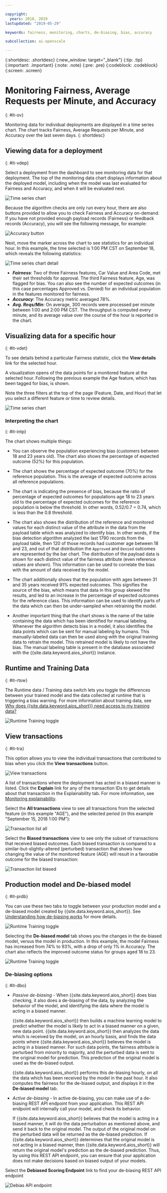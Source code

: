 ```yaml
---

copyright:
  years: 2018, 2019
lastupdated: "2019-05-29"

keywords: fairness, monitoring, charts, de-biasing, bias, accuracy

subcollection: ai-openscale

---
```


{:shortdesc: .shortdesc}
{:new_window: target="_blank"}
{:tip: .tip}
{:important: .important}
{:note: .note}
{:pre: .pre}
{:codeblock: .codeblock}
{:screen: .screen}

# Monitoring Fairness, Average Requests per Minute, and Accuracy
{: #it-ov}

Monitoring data for individual deployments are displayed in a time series chart. The chart tracks Fairness, Average Requests per Minute, and Accuracy over the last seven days.
{: shortdesc}

## Viewing data for a deployment
{: #it-vdep}

Select a deployment from the dashboard to see monitoring data for that deployment. The top of the monitoring data chart displays information about the deployed model, including when the model was last evaluated for Fairness and Accuracy, and when it will be evaluated next.

![Time series chart](images/insight-time-chart.png)

Because the algorithm checks are only run every hour, there are also buttons provided to allow you to check Fairness and Accuracy on-demand. If you have not provided enough payload records (Fairness) or feedback records (Accuracy), you will see the following message, for example:

![Accuracy button](images/accuracy-button.png)

Next, move the marker across the chart to see statistics for an individual hour. In this example, the time selected is 1:00 PM CST on September 18, which reveals the following statistics:

![Time series chart detail](images/insight-time-detail.png)

- ***Fairness***: Two of three Fairness features, Car Value and Area Code, met their set thresholds for approval. The third Fairness feature, Age, was flagged for bias. You can also see the number of expected outcomes (in this case percentages Approved vs. Denied) for an individual population in the features monitored for fairness.
- ***Accuracy***: The Accuracy metric averaged 78%.
- ***Avg. Reqs/Min***: On average, 300 records were processed per minute between 1:00 and 2:00 PM CST. The throughput is computed every minute, and its average value over the course of the hour is reported in the chart.

## Visualizing data for a specific hour
{: #it-vdet}

To see details behind a particular Fairness statistic, click the **View details** link for the selected hour.

A visualization opens of the data points for a monitored feature at the selected hour. Following the previous example the Age feature, which has been tagged for bias, is shown.

Note the three filters at the top of the page (Feature, Date, and Hour) that let you select a different feature or time to review details.

![Time series chart](images/insight-data-detail.png)

### Interpreting the chart
{: #it-intp}

The chart shows multiple things:

- You can observe the population experiencing bias (customers between 18 and 23 years old). The chart also shows the percentage of expected outcome (52%) for this population.

- The chart shows the percentage of expected outcome (70%) for the reference population. This is the average of expected outcome across all reference populations.

- The chart is indicating the presence of bias, because the ratio of percentage of expected outcomes for populations age 18 to 23 years old to the percentage of expected outcomes for the reference population is below the threshold. In other words, 0.52/0.7 = 0.74, which is less than the 0.8 threshold.

- The chart also shows the distribution of the reference and monitored values for each distinct value of the attribute in the data from the payload table which was analyzed to identify bias. In other words, if the bias detection algorithm analyzed the last 1790 records from the payload table, then 120 of those records had customer age between 18 and 23, and out of that distribution the `Approved` and `Denied` outcomes are represented by the bar chart. The distribution of the payload data is shown for each distinct value of the fairness attribute (even reference values are shown). This information can be used to correlate the bias with the amount of data received by the model.

- The chart additionally shows that the population with ages between 31 and 35 years received 91% expected outcomes. This signifies the source of the bias, which means that data in this group skewed the results, and led to an increase in the percentage of expected outcomes for the reference class. This information can be used to identify parts of the data which can then be under-sampled when retraining the model.

- Another important thing that the chart shows is the name of the table containing the data which has been identified for manual labeling. Whenever the algorithm detects bias in a model, it also identifies the data points which can be sent for manual labeling by humans. This manually-labeled data can then be used along with the original training data to retrain the model. This retrained model is likely to not have the bias. The manual labeling table is present in the database associated with the {{site.data.keyword.aios_short}} instance.

## Runtime and Training Data
{: #it-rtsw}

The Runtime data / Training data switch lets you toggle the differences between your trained model and the data collected at runtime that is triggering a bias warning. For more information about training data, see [Why does {{site.data.keyword.aios_short}} need access to my training data?](/docs/services/ai-openscale?topic=ai-openscale-trainingdata#trainingdata)

![Runtime Training toggle](images/runtime_train_data.png)

## View transactions
{: #it-tra}

This option allows you to view the individual transactions that contributed to bias when you click the **View transactions** button.

![View transactions](images/view_transactions.png)

A list of transactions where the deployment has acted in a biased manner is listed. Click the **Explain** link for any of the transaction IDs to get details about that transaction in the Explainability tab. For more information, see [Monitoring explainability](/docs/services/ai-openscale?topic=ai-openscale-ie-ov).

Select the **All transactions** view to see all transactions from the selected feature (in this example "AGE"), and the selected period (in this example "September 15, 2018 1:00 PM"):

![Transaction list all](images/transaction_list1.png)

Select the **Biased transactions** view to see only the subset of transactions that received biased outcomes. Each biased transaction is compared to a similar-but-slightly-altered (perturbed) transaction that shows how changing the value of the monitored feature (AGE) will result in a favorable outcome for the biased transaction:

![Transaction list biased](images/transaction_list2.png)

## Production model and De-biased model
{: #it-prdb}

You can use these two tabs to toggle between your production model and a de-biased model created by {{site.data.keyword.aios_short}}. See [Understanding how de-biasing works](/docs/services/ai-openscale?topic=ai-openscale-mf-monitor#mf-debias) for more details.

![Runtime Training toggle](images/bias-debias.png)

Selecting the **De-biased model** tab shows you the changes in the de-biased model, versus the model in production. In this example, the model Fairness has increased from 74% to 93%, with a drop of only 1% in Accuracy. The chart also reflects the improved outcome status for groups aged 18 to 23.

![Runtime Training toggle](images/insight-data-detail2.png)

### De-biasing options
{: #it-dbo}

- *Passive de-biasing* - When {{site.data.keyword.aios_short}} does bias checking, it also does a de-biasing of the data, by analyzing the behavior of the model, and identifying the data where the model is acting in a biased manner.

  {{site.data.keyword.aios_short}} then builds a machine learning model to predict whether the model is likely to act in a biased manner on a given, new data point. {{site.data.keyword.aios_short}} then analyzes the data which is received by the model, on an hourly basis, and finds the data points where {{site.data.keyword.aios_short}} believes the model is acting in a biased manner. For such data points, the fairness attribute is perturbed from minority to majority, and the perturbed data is sent to the original model for prediction. This prediction of the original model is used as the de-biased output.

  {{site.data.keyword.aios_short}} performs this de-biasing hourly, on all the data which has been received by the model in the past hour. It also computes the fairness for the de-biased output, and displays it in the **De-biased model** tab.

- *Active de-biasing* - In active de-biasing, you can make use of a de-biasing REST API endpoint from your application. This REST API endpoint will internally call your model, and check its behavior.

  If {{site.data.keyword.aios_short}} believes that the model is acting in a biased manner, it will do the data perturbation as mentioned above, and send it back to the original model. The output of the original model on the perturbed data will be returned as the de-biased prediction. If {{site.data.keyword.aios_short}} determines that the original model is not acting in a biased manner, then {{site.data.keyword.aios_short}} will return the original model's prediction as the de-biased prediction. Thus, by using this REST API endpoint, you can ensure that your application does not make decisions based on biased output of your models.

Select the **Debiased Scoring Endpoint** link to find your de-biasing REST API endpoint

![Debias API endpoint](images/insight-debias-api.png)
